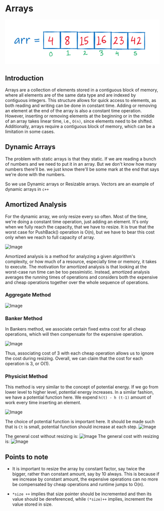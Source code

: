 # Arrays

<img src="../../assets/arrays.png">

## Introduction

Arrays are a collection of elements stored in a contiguous block of memory, where all elements are of the same data type and are indexed by contiguous integers. This structure allows for quick access to elements, as both reading and writing can be done in constant time. Adding or removing an element at the end of the array is also a constant time operation. However, inserting or removing elements at the beginning or in the middle of an array takes linear time, i.e., `O(n)`, since elements need to be shifted. Additionally, arrays require a contiguous block of memory, which can be a limitation in some cases.

## <b>Dynamic Arrays</b>

The problem with static arrays is that they static. If we are reading a bunch of numbers and we need to put it in an array. But we don't know how many numbers there'll be. we just know there'll be some mark at the end that says we're done with the numbers.

So we use Dynamic arrays or Resizable arrays. Vectors are an example of dynamic arrays in `c++`

## <b>Amortized Analysis</b>

For the dynamic array, we only resize every so often. Most of the time, we're doing a constant time operation, just adding an element. It's only when we fully reach the capacity, that we have to resize. It is true that the worst case for PushBack() operation is O(n), but we have to bear this cost only when we reach to full capacity of array.

<img src = "../../assets/amortized_analysis.png" alt = "Image">

Amortized analysis is a method for analyzing a given algorithm's complexity, or how much of a resource, especially time or memory, it takes to execute. The motivation for amortized analysis is that looking at the worst-case run time can be too pessimistic. Instead, amortized analysis averages the running times of operations and considers both the expensive and cheap operations together over the whole sequence of operations.

### <b>Aggregate Method</b>

<img src = "../../assets/aggregate_amortized.png" alt = "Image">

### <b>Banker Method</b>

In Bankers method, we associate certain fixed extra cost for all cheap operations, which will then compensate for the expensive operation.

<img src = "../../assets/bankers_amortized.png" alt = "Image">

Thus, associating cost of 3 with each cheap operation allows us to ignore the cost during resizing. Overall, we can claim that the cost for each operation is 3, or O(1).

### <b>Physicist Method</b>

This method is very similar to the concept of potential energy. If we go from lower level to higher level, potential energy increases. In a similar fashion, we have a potential function here. We expend ```h(t) - h (t-1)``` amount of work every time inserting an element.

<img src = "../../assets/physicist_amortized_1.png" alt = "Image">

The choice of potential function is important here. It should be made such that is ```Ct``` is small, potential function should increase at each step.
<img src = "../../assets/physicist_amortized_2.png" alt = "Image">

The general cost without resizing is: 
<img src = "../../assets/physicist_amortized_3.png" alt = "Image">
The general cost with resizing is: 
<img src = "../../assets/physicist_amortized_4.png" alt = "Image">

## <b>Points to note</b>

* It is important to resize the array by constant factor, say twice the bigger, rather than constant amount, say by 10 always. This is because if we increase by constant amount, the expensive operations can no more be compensated by cheap operations and runtime jumps to O(n).

* ```*size ++``` implies that size pointer should be incremented and then its value should be dereferenced, while ```(*size)++``` implies, increment the value stored in size.